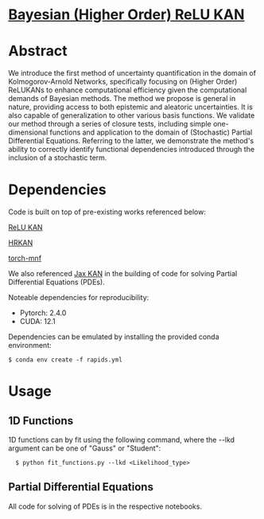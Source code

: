 # [Bayesian (Higher Order) ReLU KAN](https://arxiv.org/abs/2410.01687)

# Abstract 

We introduce the first method of uncertainty quantification in the domain of Kolmogorov-Arnold Networks, specifically focusing on (Higher Order) ReLUKANs to enhance computational efficiency given the computational demands of Bayesian methods. The method we propose is general in nature, providing access to both epistemic and aleatoric uncertainties. It is also capable of generalization to other various basis functions. We validate our method through a series of closure tests, including simple one-dimensional functions and application to the domain of (Stochastic) Partial Differential Equations. Referring to the latter, we demonstrate the method's ability to correctly identify functional dependencies introduced through the inclusion of a stochastic term.

# Dependencies

Code is built on top of pre-existing works referenced below:

[ReLU KAN](https://github.com/quiqi/relu_kan)

[HRKAN](https://github.com/kelvinhkcs/HRKAN)

[torch-mnf](https://github.com/janosh/torch-mnf)

We also referenced [Jax KAN](https://github.com/srigas/jaxKAN) in the building of code for solving Partial Differential Equations (PDEs).

Noteable dependencies for reproducibility:

- Pytorch:    2.4.0
- CUDA:       12.1

Dependencies can be emulated by installing the provided conda environment:

```
$ conda env create -f rapids.yml
```


# Usage 

## 1D Functions

1D functions can by fit using the following command, where the --lkd argument can be one of "Gauss" or "Student":

```
  $ python fit_functions.py --lkd <Likelihood_type>
```

## Partial Differential Equations

All code for solving of PDEs is in the respective notebooks.

